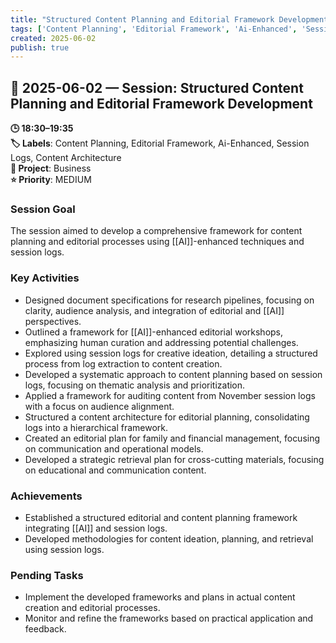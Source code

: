 ```yaml
---
title: "Structured Content Planning and Editorial Framework Development"
tags: ['Content Planning', 'Editorial Framework', 'Ai-Enhanced', 'Session Logs', 'Content Architecture']
created: 2025-06-02
publish: true
---
```


## 📅 2025-06-02 — Session: Structured Content Planning and Editorial Framework Development

**🕒 18:30–19:35**  
**🏷️ Labels**: Content Planning, Editorial Framework, Ai-Enhanced, Session Logs, Content Architecture  
**📂 Project**: Business  
**⭐ Priority**: MEDIUM  


### Session Goal
The session aimed to develop a comprehensive framework for content planning and editorial processes using [[AI]]-enhanced techniques and session logs.

### Key Activities
- Designed document specifications for research pipelines, focusing on clarity, audience analysis, and integration of editorial and [[AI]] perspectives.
- Outlined a framework for [[AI]]-enhanced editorial workshops, emphasizing human curation and addressing potential challenges.
- Explored using session logs for creative ideation, detailing a structured process from log extraction to content creation.
- Developed a systematic approach to content planning based on session logs, focusing on thematic analysis and prioritization.
- Applied a framework for auditing content from November session logs with a focus on audience alignment.
- Structured a content architecture for editorial planning, consolidating logs into a hierarchical framework.
- Created an editorial plan for family and financial management, focusing on communication and operational models.
- Developed a strategic retrieval plan for cross-cutting materials, focusing on educational and communication content.

### Achievements
- Established a structured editorial and content planning framework integrating [[AI]] and session logs.
- Developed methodologies for content ideation, planning, and retrieval using session logs.

### Pending Tasks
- Implement the developed frameworks and plans in actual content creation and editorial processes.
- Monitor and refine the frameworks based on practical application and feedback.
